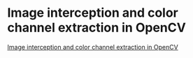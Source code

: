 # Image interception and color channel extraction in OpenCV
[Image interception and color channel extraction in OpenCV](https://aiwithcloud.com/2022/09/15/image_interception_and_color_channel_extraction_in_opencv/)